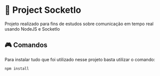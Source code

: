 # 🔮 Project SocketIo

Projeto realizado para fins de estudos sobre comunicação em tempo real usando NodeJS e SocketIo

## 🎮 Comandos

Para instalar tudo que foi utilizado nesse projeto basta utilizar o comando:

```text
npm install
```
